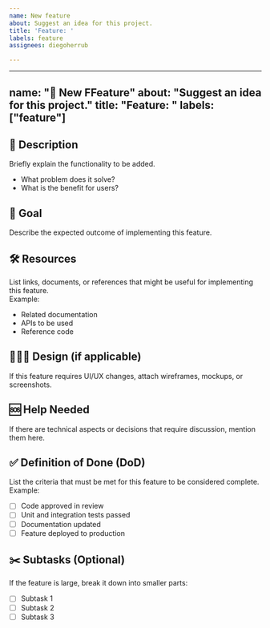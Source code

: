 ```yaml
---
name: New feature
about: Suggest an idea for this project.
title: 'Feature: '
labels: feature
assignees: diegoherrub

---
```


---
name: "🚀 New FFeature"
about: "Suggest an idea for this project."
title: "Feature: "
labels: ["feature"]
---

## 📝 Description  
Briefly explain the functionality to be added.  
- What problem does it solve?  
- What is the benefit for users?  

## 🎯 Goal  
Describe the expected outcome of implementing this feature.

## 🛠️ Resources  
List links, documents, or references that might be useful for implementing this feature.  
Example:
- Related documentation  
- APIs to be used  
- Reference code  

## 👩🏽‍🎨 Design (if applicable)  
If this feature requires UI/UX changes, attach wireframes, mockups, or screenshots.

## 🆘 Help Needed  
If there are technical aspects or decisions that require discussion, mention them here.  

## ✅ Definition of Done (DoD)  
List the criteria that must be met for this feature to be considered complete.  
Example:
- [ ] Code approved in review  
- [ ] Unit and integration tests passed  
- [ ] Documentation updated  
- [ ] Feature deployed to production  

## ✂️ Subtasks (Optional)  
If the feature is large, break it down into smaller parts:  
- [ ] Subtask 1  
- [ ] Subtask 2  
- [ ] Subtask 3
